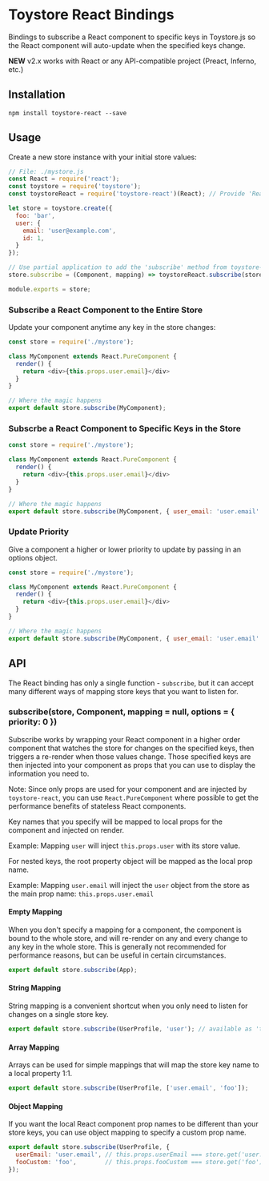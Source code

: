 # Toystore React Bindings

Bindings to subscribe a React component to specific keys in Toystore.js so the
React component will auto-update when the specified keys change.

**NEW** v2.x works with React or any API-compatible project (Preact, Inferno, etc.)

## Installation

```
npm install toystore-react --save
```

## Usage
Create a new store instance with your initial store values:
```javascript
// File: ./mystore.js
const React = require('react');
const toystore = require('toystore');
const toystoreReact = require('toystore-react')(React); // Provide 'React', 'Preact', 'Inferno', etc. here

let store = toystore.create({
  foo: 'bar',
  user: {
    email: 'user@example.com',
    id: 1,
  }
});

// Use partial application to add the 'subscribe' method from toystore-react, bound to this store
store.subscribe = (Component, mapping) => toystoreReact.subscribe(store, Component, mapping);

module.exports = store;
```

### Subscribe a React Component to the Entire Store

Update your component anytime any key in the store changes:

```javascript
const store = require('./mystore');

class MyComponent extends React.PureComponent {
  render() {
    return <div>{this.props.user.email}</div>
  }
}

// Where the magic happens
export default store.subscribe(MyComponent);
```

### Subscrbe a React Component to Specific Keys in the Store

```javascript
const store = require('./mystore');

class MyComponent extends React.PureComponent {
  render() {
    return <div>{this.props.user.email}</div>
  }
}

// Where the magic happens
export default store.subscribe(MyComponent, { user_email: 'user.email' });
```

### Update Priority

Give a component a higher or lower priority to update by passing in an options object.

```javascript
const store = require('./mystore');

class MyComponent extends React.PureComponent {
  render() {
    return <div>{this.props.user.email}</div>
  }
}

// Where the magic happens
export default store.subscribe(MyComponent, { user_email: 'user.email' }, { priority: 99999});
```



## API

The React binding has only a single function - `subscribe`, but it can accept
many different ways of mapping store keys that you want to listen for.

### subscribe(store, Component, mapping = null, options = { priority: 0 })

Subscribe works by wrapping your React component in a higher order component
that watches the store for changes on the specified keys, then triggers a
re-render when those values change. Those specified keys are then injected into
your component as props that you can use to display the information you need
to.

Note: Since only props are used for your component and are injected by
`toystore-react`, you can use `React.PureComponent` where possible to get the
performance benefits of stateless React components.

Key names that you specify will be mapped to local props for the component and
injected on render.

Example: Mapping `user` will inject `this.props.user` with its store value.

For nested keys, the root property object will be mapped as the local prop
name.

Example: Mapping `user.email` will inject the `user` object from the store as
the main prop name: `this.props.user.email`

#### Empty Mapping

When you don't specify a mapping for a component, the component is bound to the
whole store, and will re-render on any and every change to any key in the whole
store. This is generally not recommended for performance reasons, but can be
useful in certain circumstances.

```javascript
export default store.subscribe(App);
```

#### String Mapping

String mapping is a convenient shortcut when you only need to listen for changes
on a single store key.

```javascript
export default store.subscribe(UserProfile, 'user'); // available as 'this.props.user'
```

#### Array Mapping

Arrays can be used for simple mappings that will map the store key name to a
local property 1:1.

```javascript
export default store.subscribe(UserProfile, ['user.email', 'foo']);
```

#### Object Mapping

If you want the local React component prop names to be different than your
store keys, you can use object mapping to specify a custom prop name.

```javascript
export default store.subscribe(UserProfile, {
  userEmail: 'user.email', // this.props.userEmail === store.get('user.email')
  fooCustom: 'foo',        // this.props.fooCustom === store.get('foo')
});
```























